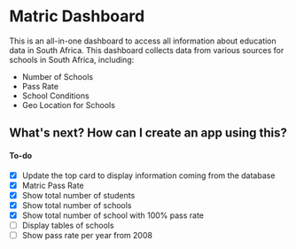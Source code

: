 # Matric Dashboard

This is an all-in-one dashboard to access all information about education data
in South Africa. This dashboard collects data from various sources for schools
in South Africa, including:

- Number of Schools
- Pass Rate
- School Conditions
- Geo Location for Schools

## What's next? How can I create an app using this?

#### To-do

- [x] Update the top card to display information coming from the database
- [x] Matric Pass Rate
- [x] Show total number of students
- [x] Show total number of schools
- [x] Show total number of school with 100% pass rate
- [ ] Display tables of schools
- [ ] Show pass rate per year from 2008
